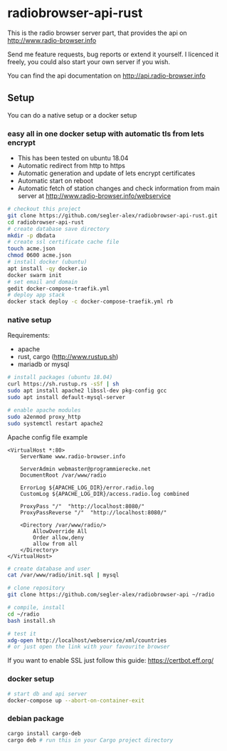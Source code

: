 # radiobrowser-api-rust
This is the radio browser server part, that provides the api on http://www.radio-browser.info

Send me feature requests, bug reports or extend it yourself. I licenced it freely, you could also start your own server if you wish.

You can find the api documentation on http://api.radio-browser.info

## Setup
You can do a native setup or a docker setup

### easy all in one docker setup with automatic tls from lets encrypt
* This has been tested on ubuntu 18.04
* Automatic redirect from http to https
* Automatic generation and update of lets encrypt certificates
* Automatic start on reboot
* Automatic fetch of station changes and check information from main server at http://www.radio-browser.info/webservice

```bash
# checkout this project
git clone https://github.com/segler-alex/radiobrowser-api-rust.git
cd radiobrowser-api-rust
# create database save directory
mkdir -p dbdata
# create ssl certificate cache file
touch acme.json
chmod 0600 acme.json
# install docker (ubuntu)
apt install -qy docker.io
docker swarm init
# set email and domain
gedit docker-compose-traefik.yml
# deploy app stack
docker stack deploy -c docker-compose-traefik.yml rb
```

### native setup
Requirements:
* apache
* rust, cargo (http://www.rustup.sh)
* mariadb or mysql

```bash
# install packages (ubuntu 18.04)
curl https://sh.rustup.rs -sSf | sh
sudo apt install apache2 libssl-dev pkg-config gcc
sudo apt install default-mysql-server

# enable apache modules
sudo a2enmod proxy_http
sudo systemctl restart apache2
```

Apache config file example
```
<VirtualHost *:80>
    ServerName www.radio-browser.info

    ServerAdmin webmaster@programmierecke.net
    DocumentRoot /var/www/radio

    ErrorLog ${APACHE_LOG_DIR}/error.radio.log
    CustomLog ${APACHE_LOG_DIR}/access.radio.log combined

    ProxyPass "/"  "http://localhost:8080/"
    ProxyPassReverse "/"  "http://localhost:8080/"

    <Directory /var/www/radio/>
        AllowOverride All
        Order allow,deny
        allow from all
    </Directory>
</VirtualHost>
```

```bash
# create database and user
cat /var/www/radio/init.sql | mysql

# clone repository
git clone https://github.com/segler-alex/radiobrowser-api ~/radio

# compile, install
cd ~/radio
bash install.sh

# test it
xdg-open http://localhost/webservice/xml/countries
# or just open the link with your favourite browser
```

If you want to enable SSL just follow this guide:
https://certbot.eff.org/

### docker setup
```bash
# start db and api server
docker-compose up --abort-on-container-exit
```

### debian package
```bash
cargo install cargo-deb
cargo deb # run this in your Cargo project directory
```